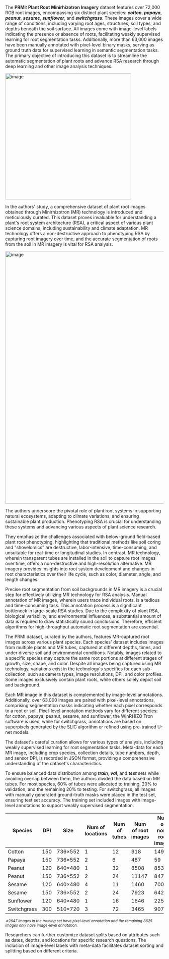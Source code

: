 The **PRMI: Plant Root Minirhizotron Imagery** dataset features over 72,000 RGB root images, encompassing six distinct plant species: ***cotton***, ***papaya***, ***peanut***, ***sesame***, ***sunflower***, and ***switchgrass***. These images cover a wide range of conditions, including varying root ages, structures, soil types, and depths beneath the soil surface. All images come with image-level labels indicating the presence or absence of roots, facilitating weakly supervised learning for root segmentation tasks. Additionally, more than 63,000 images have been manually annotated with pixel-level binary masks, serving as ground truth data for supervised learning in semantic segmentation tasks. The primary objective of introducing this dataset is to streamline the automatic segmentation of plant roots and advance RSA research through deep learning and other image analysis techniques.

<img src="https://github.com/dataset-ninja/gland-segmentation/assets/78355358/97bdd1df-e4fb-41f2-97dc-59d1bd8387cb" alt="image" width="400">

In the authors' study, a comprehensive dataset of plant root images obtained through Minirhizotron (MR) technology is introduced and meticulously curated. This dataset proves invaluable for understanding a plant's root system architecture (RSA), a critical aspect of various plant science domains, including sustainability and climate adaptation. MR technology offers a non-destructive approach to phenotyping RSA by capturing root imagery over time, and the accurate segmentation of roots from the soil in MR imagery is vital for RSA analysis.

<img src="https://github.com/dataset-ninja/gland-segmentation/assets/78355358/211ae3e5-3ac2-48c1-bae4-331c6f5cd963" alt="image" width="800">

The authors underscore the pivotal role of plant root systems in supporting natural ecosystems, adapting to climate variations, and ensuring sustainable plant production. Phenotyping RSA is crucial for understanding these systems and advancing various aspects of plant science research.

They emphasize the challenges associated with below-ground field-based plant root phenotyping, highlighting that traditional methods like soil coring and "shovelomics" are destructive, labor-intensive, time-consuming, and unsuitable for real-time or longitudinal studies. In contrast, MR technology, wherein transparent tubes are installed in the soil to capture root images over time, offers a non-destructive and high-resolution alternative. MR imagery provides insights into root system development and changes in root characteristics over their life cycle, such as color, diameter, angle, and length changes.

Precise root segmentation from soil backgrounds in MR imagery is a crucial step for effectively utilizing MR technology for RSA analysis. Manual annotation of MR images, wherein users trace individual roots, is a tedious and time-consuming task. This annotation process is a significant bottleneck in large-scale RSA studies. Due to the complexity of plant RSA, biological variability, and environmental influences, a substantial amount of data is required to draw statistically sound conclusions. Therefore, efficient algorithms for high-throughput automatic root segmentation are essential.

The PRMI dataset, curated by the authors, features MR-captured root images across various plant species. Each species' dataset includes images from multiple plants and MR tubes, captured at different depths, times, and under diverse soil and environmental conditions. Notably, images related to a specific species may capture the same root portions at different stages of growth, size, shape, and color. Despite all images being captured using MR technology, variations exist in the technology's specifics for each sub-collection, such as camera types, image resolutions, DPI, and color profiles. Some images exclusively contain plant roots, while others solely depict soil and background.

Each MR image in this dataset is complemented by image-level annotations. Additionally, over 63,000 images are paired with pixel-level annotations, comprising segmentation masks indicating whether each pixel corresponds to a root or soil. Pixel-level annotation methods vary for different species: for cotton, papaya, peanut, sesame, and sunflower, the WinRHIZO Tron software is used, while for switchgrass, annotations are based on superpixels generated by the SLIC algorithm or refined using pre-trained U-net models.

The dataset's careful curation allows for various types of analysis, including weakly supervised learning for root segmentation tasks. Meta-data for each MR image, including crop species, collection details, tube numbers, depth, and sensor DPI, is recorded in JSON format, providing a comprehensive understanding of the dataset's characteristics.

To ensure balanced data distribution among ***train***, ***val***, and ***test*** sets while avoiding overlap between them, the authors divided the data based on MR tubes. For most species, 60% of tubes were allocated to training, 20% to validation, and the remaining 20% to testing. For switchgrass, all images with manually generated ground-truth masks were placed in the test set, ensuring test set accuracy. The training set included images with image-level annotations to support weakly supervised segmentation.

|Species|DPI|Size|Num of locations|Num of tubes|Num of root images|Num of non-root images|Train|Val|Test|Total|
|-------|---|----|----------------|------------|------------------|----------------------|-----|---|----|-----|
|Cotton|150|736×552|1|12|918|1494|1271|564|577|2412|
|Papaya|150|736×552|2|6|487|59|282|131|133|546|
|Peanut|120|640×480|1|32|8508|8534|10087|3413|3542|17042|
|Peanut|150|736×552|2|24|11147|8478|11485|3347|4793|19625|
|Sesame|120|640×480|4|11|1460|700|1438|318|404|2160|
|Sesame|150|736×552|2|24|7923|6423|8637|2625|3084|14346|
|Sunflower|120|640×480|1|16|1646|2254|2211|722|967|3900|
|Switchgrass|300|510×720|3|72|3465|9072|11272∗|665|600|12537|

<span style="font-size: smaller; font-style: italic;">∗2647 images in the training set have pixel-level annotation and the remaining 8625 images only have image-level annotation.</span>

Researchers can further customize dataset splits based on attributes such as dates, depths, and locations for specific research questions. The inclusion of image-level labels with meta-data facilitates dataset sorting and splitting based on different criteria.
